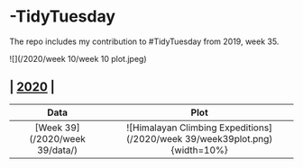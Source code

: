 # **-TidyTuesday**
The repo includes my contribution to #TidyTuesday from 2019, week 35. 

![](/2020/week 10/week 10 plot.jpeg)

## | [2020](2020/) |

| **Data** | **Plot** | 
| :---: | :---: |
| [Week 39](/2020/week 39/data/) | ![Himalayan Climbing Expeditions](/2020/week 39/week39plot.png){width=10%} | 